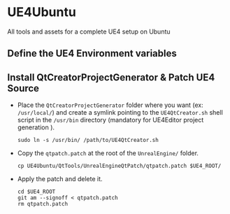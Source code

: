# UE4Ubuntu
All tools and assets for a complete UE4 setup on Ubuntu

## Define the UE4 Environment variables


## Install QtCreatorProjectGenerator & Patch UE4 Source
+ Place the `QtCreatorProjectGenerator` folder where you want (ex:
  `/usr/local/`) and create a symlink pointing to the `UE4QtCreator.sh` shell
  script in the `/usr/bin` directory (mandatory for UE4Editor project generation
  ).

      sudo ln -s /usr/bin/ /path/to/UE4QtCreator.sh

+ Copy the `qtpatch.patch` at the root of the `UnrealEngine/` folder.

      cp UE4Ubuntu/QtTools/UnrealEngineQtPatch/qtpatch.patch $UE4_ROOT/

+ Apply the patch and delete it.

      cd $UE4_ROOT
      git am --signoff < qtpatch.patch
      rm qtpatch.patch
      
